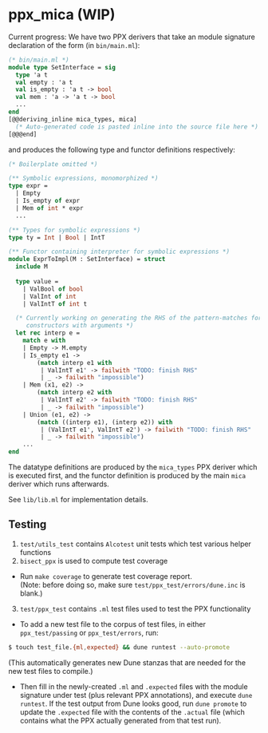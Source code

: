 # ppx_mica (WIP)

Current progress:
We have two PPX derivers that take an module signature declaration of the form 
(in `bin/main.ml`):
```ocaml
(* bin/main.ml *)
module type SetInterface = sig
  type 'a t 
  val empty : 'a t
  val is_empty : 'a t -> bool
  val mem : 'a -> 'a t -> bool
  ...
end
[@@deriving_inline mica_types, mica] 
  (* Auto-generated code is pasted inline into the source file here *)
[@@@end]
```
and produces the following type and functor definitions respectively:
```ocaml 
(* Boilerplate omitted *)

(** Symbolic expressions, monomorphized *)
type expr =
  | Empty
  | Is_empty of expr
  | Mem of int * expr
  ...

(** Types for symbolic expressions *)
type ty = Int | Bool | IntT 

(** Functor containing interpreter for symbolic expressions *)
module ExprToImpl(M : SetInterface) = struct 
  include M 
  
  type value = 
    | ValBool of bool 
    | ValInt of int 
    | ValIntT of int t

  (* Currently working on generating the RHS of the pattern-matches for 
     constructors with arguments *)
  let rec interp e =
    match e with
    | Empty -> M.empty
    | Is_empty e1 ->
        (match interp e1 with
         | ValIntT e1' -> failwith "TODO: finish RHS"
         | _ -> failwith "impossible")
    | Mem (x1, e2) ->
        (match interp e2 with
         | ValIntT e2' -> failwith "TODO: finish RHS"
         | _ -> failwith "impossible")
    | Union (e1, e2) ->
        (match ((interp e1), (interp e2)) with
         | (ValIntT e1', ValIntT e2') -> failwith "TODO: finish RHS"
         | _ -> failwith "impossible")
    ...
end 
```
The datatype definitions are produced by the `mica_types` PPX deriver 
which is executed first, and the functor definition is produced by 
the main `mica` deriver which runs afterwards. 

See `lib/lib.ml` for implementation details. 

## Testing 
1. `test/utils_test` contains `Alcotest` unit tests which test various helper functions
2. `bisect_ppx` is used to compute test coverage
- Run `make coverage` to generate test coverage report.       
(Note: before doing so, make sure `test/ppx_test/errors/dune.inc` is blank.)
3. `test/ppx_test` contains `.ml` test files used to test the PPX functionality
- To add a new test file to the corpus of test files, in either `ppx_test/passing` 
or `ppx_test/errors`, run:
```bash
$ touch test_file.{ml,expected} && dune runtest --auto-promote
```
(This automatically generates new Dune stanzas that are needed for 
the new test files to compile.)
- Then fill in the newly-created `.ml` and `.expected` files with the 
module signature under test (plus relevant PPX annotations), 
and execute `dune runtest`. If the test output from Dune looks good, 
run `dune promote` to update the `.expected` file with the contents 
of the `.actual` file (which contains what the PPX actually generated from that test run). 



